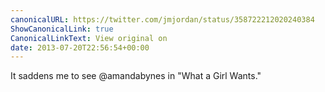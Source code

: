 ```yaml
---
canonicalURL: https://twitter.com/jmjordan/status/358722212020240384
ShowCanonicalLink: true
CanonicalLinkText: View original on
date: 2013-07-20T22:56:54+00:00
---
```

It saddens me to see @amandabynes in "What a Girl Wants."